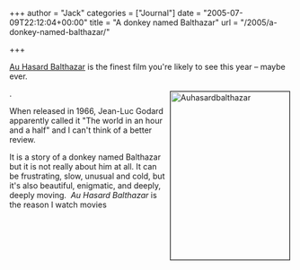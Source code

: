 +++
author = "Jack"
categories = ["Journal"]
date = "2005-07-09T22:12:04+00:00"
title = "A donkey named Balthazar"
url = "/2005/a-donkey-named-balthazar/"

+++

[Au Hasard Balthazar][1] is the finest film you're likely to see this year &#8211; maybe ever.


<img src="/files/auhasardbalthazar.jpg" height="300" width="212" border="1" align="right" hspace="4" vspace="4" alt="Auhasardbalthazar" /> 

.

When released in 1966, Jean-Luc Godard apparently called it "The world in an hour and a half" and I can't think of a better review.

It is a story of a donkey named Balthazar but it is not really about him at all. It can be frustrating, slow, unusual and cold, but it's also beautiful, enigmatic, and deeply, deeply moving.&nbsp; _Au Hasard Balthazar_ is the reason I watch movies

 [1]: http://www.rottentomatoes.com/m/balthazar/